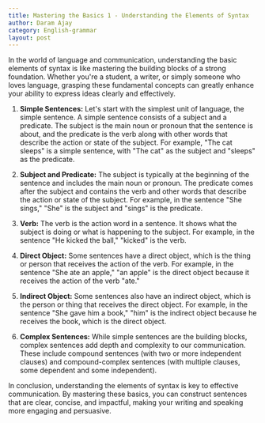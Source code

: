 ```yaml
---
title: Mastering the Basics 1 - Understanding the Elements of Syntax
author: Daram Ajay
category: English-grammar
layout: post
---
```


In the world of language and communication, understanding the basic elements of syntax is like mastering the building blocks of a strong foundation. Whether you're a student, a writer, or simply someone who loves language, grasping these fundamental concepts can greatly enhance your ability to express ideas clearly and effectively.

1. **Simple Sentences:** Let's start with the simplest unit of language, the simple sentence. A simple sentence consists of a subject and a predicate. The subject is the main noun or pronoun that the sentence is about, and the predicate is the verb along with other words that describe the action or state of the subject. For example, "The cat sleeps" is a simple sentence, with "The cat" as the subject and "sleeps" as the predicate.

2. **Subject and Predicate:** The subject is typically at the beginning of the sentence and includes the main noun or pronoun. The predicate comes after the subject and contains the verb and other words that describe the action or state of the subject. For example, in the sentence "She sings," "She" is the subject and "sings" is the predicate.

3. **Verb:** The verb is the action word in a sentence. It shows what the subject is doing or what is happening to the subject. For example, in the sentence "He kicked the ball," "kicked" is the verb.

4. **Direct Object:** Some sentences have a direct object, which is the thing or person that receives the action of the verb. For example, in the sentence "She ate an apple," "an apple" is the direct object because it receives the action of the verb "ate."

5. **Indirect Object:** Some sentences also have an indirect object, which is the person or thing that receives the direct object. For example, in the sentence "She gave him a book," "him" is the indirect object because he receives the book, which is the direct object.

6. **Complex Sentences:** While simple sentences are the building blocks, complex sentences add depth and complexity to our communication. These include compound sentences (with two or more independent clauses) and compound-complex sentences (with multiple clauses, some dependent and some independent).

In conclusion, understanding the elements of syntax is key to effective communication. By mastering these basics, you can construct sentences that are clear, concise, and impactful, making your writing and speaking more engaging and persuasive.